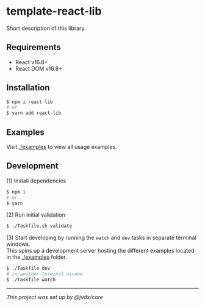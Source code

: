 # template-react-lib

Short description of this library.

## Requirements

  - React v16.8+
  - React DOM v16.8+

## Installation

```bash
$ npm i react-lib
# or
$ yarn add react-lib
```

## Examples

Visit [./examples](./examples) to view all usage examples.


## Development

(1) Install dependencies

```bash
$ npm i
# or
$ yarn
```

(2) Run initial validation

```bash
$ ./Taskfile.sh validate
```

(3) Start developing by running the `watch` and `dev` tasks in separate
    terminal windows.  
    This spins up a development server hosting the different
    examples located in the [./examples](./examples) folder.

```bash
$ ./Taskfile dev
# in another terminal window
$ ./Taskfile watch
```

---

_This project was set up by @jvdx/core_
